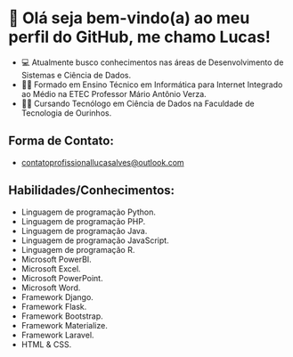 # 👋 Olá seja bem-vindo(a) ao meu perfil do GitHub, me chamo Lucas!
* 💻 Atualmente busco conhecimentos nas áreas de Desenvolvimento de Sistemas e Ciência de Dados.
* 👨‍🎓 Formado em Ensino Técnico em Informática para Internet Integrado ao Médio na ETEC Professor Mário Antônio Verza.
* 👨‍💻 Cursando Tecnólogo em Ciência de Dados na Faculdade de Tecnologia de Ourinhos.

## Forma de Contato:
* contatoprofissionallucasalves@outlook.com

## Habilidades/Conhecimentos:
* Linguagem de programação Python.
* Linguagem de programação PHP.
* Linguagem de programação Java.
* Linguagem de programação JavaScript.
* Linguagem de programação R.
* Microsoft PowerBI.
* Microsoft Excel.
* Microsoft PowerPoint.
* Microsoft Word.
* Framework Django.
* Framework Flask.
* Framework Bootstrap.
* Framework Materialize.
* Framework Laravel.
* HTML & CSS.
